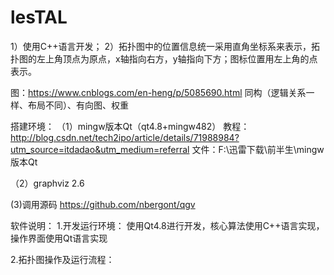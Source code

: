 # lesTAL
1）使用C++语言开发；
2）拓扑图中的位置信息统一采用直角坐标系来表示，拓扑图的左上角顶点为原点，x轴指向右方，y轴指向下方；图标位置用左上角的点表示。

图：https://www.cnblogs.com/en-heng/p/5085690.html
同构（逻辑关系一样、布局不同）、有向图、权重

搭建环境：
（1）mingw版本Qt（qt4.8+mingw482）
教程：http://blog.csdn.net/tech2ipo/article/details/71988984?utm_source=itdadao&utm_medium=referral
文件：F:\迅雷下载\前半生\mingw版本Qt

（2）graphviz 2.6

(3)调用源码
https://github.com/nbergont/qgv

软件说明：
1.开发运行环境：
使用Qt4.8进行开发，核心算法使用C++语言实现，操作界面使用Qt语言实现

2.拓扑图操作及运行流程：




